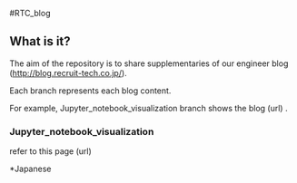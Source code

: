 #RTC_blog

## What is it?
The aim of the repository is to share supplementaries of our engineer blog (http://blog.recruit-tech.co.jp/). 

Each branch represents each blog content. 

For example, Jupyter_notebook_visualization branch shows the blog (url) .

### Jupyter_notebook_visualization
refer to this page (url) 

*Japanese